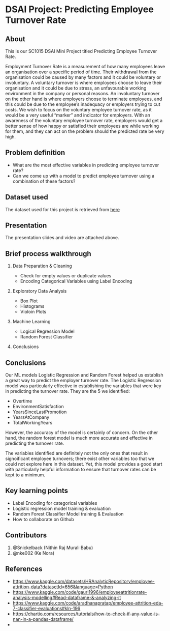 # DSAI Project: Predicting Employee Turnover Rate

## About

This is our SC1015 DSAI Mini Project titled Predicting Employee Turnover Rate.

Employment Turnover Rate is a measurement of how many employees leave an organisation over a specific period of time. Their withdrawal from the organisation could be caused by many factors and it could be voluntary or involuntary. A voluntary turnover is where employees choose to leave their organisation and it could be due to stress, an unfavourable working environment in the company or personal reasons. An involuntary turnover on the other hand is where employers choose to terminate employees, and this could be due to the employee’s inadequacy or employers trying to cut costs. We wish to focus on the voluntary employee turnover rate, as it would be a very useful “marker” and indicator for employers. With an awareness of the voluntary employee turnover rate, employers would get a better sense of how happy or satisfied their employees are while working for them, and they can act on the problem should the predicted rate be very high.


## Problem definition

- What are the most effective variables in predicting employee turnover rate?
- Can we come up with a model to predict employee turnover using a combination of these factors?

## Dataset used
The dataset used for this project is retrieved from [here](https://www.kaggle.com/datasets/rohitsahoo/employee?resource=download)


## Presentation
The presentation slides and video are attached above.

## Brief process walkthrough

1. Data Preparation & Cleaning
   - Check for empty values or duplicate values
   - Encoding Categorical Variables using Label Encoding
   
2. Exploratory Data Analysis
   - Box Plot
   - Histograms
   - Violoin Plots
   
3. Machine Learning
   - Logical Regression Model
   - Random Forest Classifier

5. Conclusions

## Conclusions
Our ML models Logistic Regression and Random Forest helped us establish a great way to predict the employer turnover rate. The Logistic Regression model was particularly effective in establishing the variables that were key in predicting the turnover rate. They are the 5 we identified:
- Overtime
- EnvironmentSatisfaction
- YearsSinceLastPromotion
- YearsAtCompany
- TotalWorkingYears

However, the accuracy of the model is certainly of concern. On the other hand, the random forest model is much more accurate and effective in predicting the turnover rate.

The variables identified are definitely not the only ones that result in signoificant employee turnovers; there exist other variables too that we could not explore here in this dataset. Yet, this model provides a good start with particularly helpful information to ensure that turnover rates can be kept to a minimum.


## Key learning points
- Label Encoding for categorical variables
- Logistic regression model training & evaluation
- Random Forest Classifier Model training & Evaluation
- How to collaborate on Github


## Contributors

1. @Snickelback (Nithin Raj Murali Babu)
2. @nke002 (Ke Nora)

## References

- https://www.kaggle.com/datasets/HRAnalyticRepository/employee-attrition-data?datasetId=656&language=Python
- https://www.kaggle.com/code/gauri1996/employeeattritionrate-analysis-modelling#Read-dataframe-&-analyzing-it
- https://www.kaggle.com/code/aradhanapratap/employee-attrition-eda-7-classifier-evaluations#kln-196
- https://chartio.com/resources/tutorials/how-to-check-if-any-value-is-nan-in-a-pandas-dataframe/
- 
